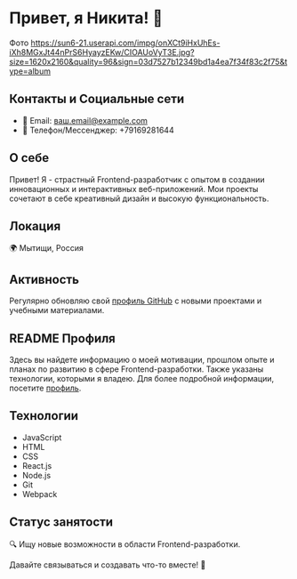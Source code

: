 # Привет, я Никита! 👋


Фото https://sun6-21.userapi.com/impg/onXCt9iHxUhEs-iXh8MGxJt44nPrS6HyayzEKw/CIOAUoVyT3E.jpg?size=1620x2160&quality=96&sign=03d7527b12349bd1a4ea7f34f83c2f75&type=album

## Контакты и Социальные сети
- 📧 Email: ваш.email@example.com
- 📱 Телефон/Мессенджер: +79169281644

## О себе
Привет! Я - страстный Frontend-разработчик с опытом в создании инновационных и интерактивных веб-приложений. Мои проекты сочетают в себе креативный дизайн и высокую функциональность.

## Локация
🌍 Мытищи, Россия

## Активность
Регулярно обновляю свой [профиль GitHub](https://github.com/GachiJ) с новыми проектами и учебными материалами.

## README Профиля
Здесь вы найдете информацию о моей мотивации, прошлом опыте и планах по развитию в сфере Frontend-разработки. Также указаны технологии, которыми я владею. Для более подробной информации, посетите [профиль](https://github.com/GachiJ).

## Технологии
 - JavaScript
 - HTML
 - CSS
 - React.js
 - Node.js
 - Git
 - Webpack

## Статус занятости
🔍 Ищу новые возможности в области Frontend-разработки.

Давайте связываться и создавать что-то вместе! 🚀
